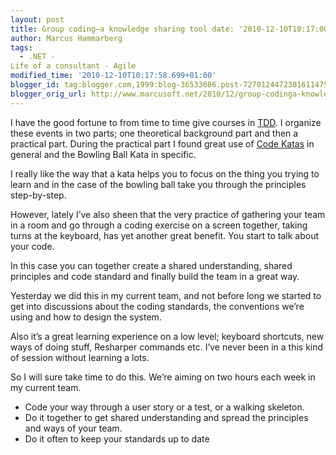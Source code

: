 ```yaml
---
layout: post
title: Group coding–a knowledge sharing tool date: '2010-12-10T10:17:00.001+01:00'
author: Marcus Hammarberg
tags:
  - .NET -
Life of a consultant - Agile
modified_time: '2010-12-10T10:17:58.699+01:00'
blogger_id: tag:blogger.com,1999:blog-36533086.post-7270124472381611475
blogger_orig_url: http://www.marcusoft.net/2010/12/group-codinga-knowledge-sharing-tool.html
---
```



I have the good fortune to from time to time give courses in
<a href="http://en.wikipedia.org/wiki/Test-driven_development"
target="_blank">TDD</a>. I organize these events in two parts; one
theoretical background part and then a practical part. During the
practical part I found great use of
<a href="http://codekata.pragprog.com" target="_blank">Code Katas</a> in
general and the Bowling Ball Kata in specific.

I really like the way that a kata helps you to focus on the thing you
trying to learn and in the case of the bowling ball take you through the
principles step-by-step.

However, lately I’ve also sheen that the very practice of gathering your
team in a room and go through a coding exercise on a screen together,
taking turns at the keyboard, has yet another great benefit. You start
to talk about your code.

In this case you can together create a shared understanding, shared
principles and code standard and finally build the team in a great way.

Yesterday we did this in my current team, and not before long we started
to get into discussions about the coding standards, the conventions
we’re using and how to design the system.

Also it’s a great learning experience on a low level; keyboard
shortcuts, new ways of doing stuff, Resharper commands etc. I’ve never
been in a this kind of session without learning a lots.

So I will sure take time to do this. We’re aiming on two hours each week
in my current team.

-   Code your way through a user story or a test, or a walking skeleton.
-   Do it together to get shared understanding and spread the principles
    and ways of your team.
-   Do it often to keep your standards up to date
